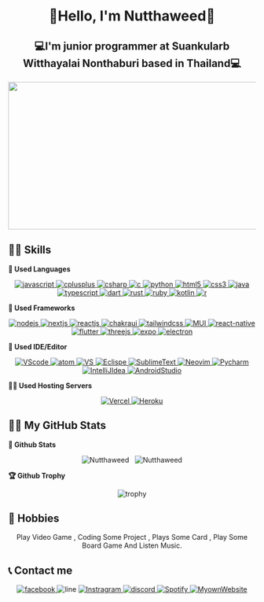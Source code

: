 <h1 align="center">🎉Hello, I'm Nutthaweed🎉</h1>
<h2 align="center">💻I'm junior programmer at Suankularb Witthayalai Nonthaburi based in Thailand💻</h2>
<p align="center">
<img src="https://media.giphy.com/media/n8ClfqBg5oZsUdR28J/giphy-downsized-large.gif" align="center" width="1200" height="300">
 </p>
 
## 👨‍💻 Skills

<b> 🏮 Used Languages </b>
<p align="center">
  <a href="https://developer.mozilla.org/en-US/docs/Web/JavaScript"target="_blank">
    <img
      src="https://img.shields.io/badge/javascript-%23323330.svg?style=for-the-badge&logo=javascript&logoColor=%23F7DF1E"
      alt="javascript"
    />
  </a>
  <a href="https://www.w3schools.com/cpp/" target="_blank">
    <img
      src="https://img.shields.io/badge/C%2B%2B-00599C?style=for-the-badge&logo=c%2B%2B&logoColor=white"
      alt="cplusplus"
    />
  </a>
 <a href="https://www.w3schools.com/cs/index.php" target="_blank">
    <img
      src="https://img.shields.io/badge/c%23-%23239120.svg?style=for-the-badge&logo=c-sharp&logoColor=white"
      alt="csharp"
    />
  </a>
 <a href="https://www.tutorialspoint.com/cprogramming/index.htm" target="_blank">
    <img
      src="https://img.shields.io/badge/c-%2300599C.svg?style=for-the-badge&logo=c&logoColor=white"
      alt="c"
    />
  </a>
  <a href="https://www.python.org" target="_blank">
    <img
      src="https://img.shields.io/badge/Python-3776AB?style=for-the-badge&logo=python&logoColor=white"
      alt="python"
    />
  </a>
    <a href="https://www.w3.org/html/" target="_blank">
    <img
      src="https://img.shields.io/badge/html5-%23E34F26.svg?style=for-the-badge&logo=html5&logoColor=white"
      alt="html5"
    />
  </a>
  <a href="https://www.w3schools.com/css/" target="_blank">
    <img
      src="https://img.shields.io/badge/css3-%231572B6.svg?style=for-the-badge&logo=css3&logoColor=white"
      alt="css3"
    />
  </a>
    <a href="https://www.java.com/en/" target="_blank">
    <img
      src="https://img.shields.io/badge/java-%23ED8B00.svg?style=for-the-badge&logo=java&logoColor=white"
      alt="java"
    />
  </a>
      <a href="https://www.typescriptlang.org/" target="_blank">
    <img
      src="https://img.shields.io/badge/typescript-%23007ACC.svg?style=for-the-badge&logo=typescript&logoColor=white"
      alt="typescript"
    />
    </a>
 <a href="https://dart.dev/" target="_blank">
    <img
      src="https://img.shields.io/badge/dart-%230175C2.svg?style=for-the-badge&logo=dart&logoColor=white"
      alt="dart"
    />
    </a>
  <a href="https://www.rust-lang.org/" target="_blank">
    <img
      src="https://img.shields.io/badge/rust-%23000000.svg?style=for-the-badge&logo=rust&logoColor=white"
      alt="rust"
    />
    </a>
 <a href="https://www.ruby-lang.org/en/" target="_blank">
    <img
      src="https://img.shields.io/badge/ruby-%23CC342D.svg?style=for-the-badge&logo=ruby&logoColor=white"
      alt="ruby"
    />
    </a>
 <a href="https://kotlinlang.org/" target="_blank">
    <img
      src="https://img.shields.io/badge/kotlin-%230095D5.svg?style=for-the-badge&logo=kotlin&logoColor=white"
      alt="kotlin"
    />
    </a>
 <a href="https://www.r-project.org/" target="_blank">
    <img
      src="https://img.shields.io/badge/r-%23276DC3.svg?style=for-the-badge&logo=r&logoColor=white"
      alt="r"
    />
    </a>
</p>
 
 <b> 💾 Used Frameworks</b>
 <p align="center">
  <a href="https://nodejs.org/en/"target="_blank">
    <img
      src="https://img.shields.io/badge/node.js-6DA55F?style=for-the-badge&logo=node.js&logoColor=white"
      alt="nodejs"
    />
  </a>
  <a href="https://nextjs.org/"target="_blank">
    <img
      src="https://img.shields.io/badge/Next-black?style=for-the-badge&logo=next.js&logoColor=white"
      alt="nextjs"
    />
  </a>
  <a href="https://reactjs.org/"target="_blank">
    <img
      src="https://img.shields.io/badge/react-%2320232a.svg?style=for-the-badge&logo=react&logoColor=%2361DAFB"
      alt="reactjs"
    />
  </a>
  <a href="https://chakra-ui.com/"target="_blank">
    <img
      src="https://img.shields.io/badge/chakra-%234ED1C5.svg?style=for-the-badge&logo=chakraui&logoColor=white"
      alt="chakraui"
    />
  </a>
  <a href="https://tailwindcss.com/"target="_blank">
    <img
      src="https://img.shields.io/badge/tailwindcss-%2338B2AC.svg?style=for-the-badge&logo=tailwind-css&logoColor=white"
      alt="tailwindcss"
    />
  </a>
  <a href="https://mui.com/"target="_blank">
    <img
      src="https://img.shields.io/badge/MUI-%230081CB.svg?style=for-the-badge&logo=mui&logoColor=white"
      alt="MUI"
    />
  </a>
  <a href="https://reactnative.dev/"target="_blank">
    <img
      src="https://img.shields.io/badge/react_native-%2320232a.svg?style=for-the-badge&logo=react&logoColor=%2361DAFB"
      alt="react-native"
    />
  </a>
  <a href="https://flutter.dev/?gclid=CjwKCAjwoduRBhA4EiwACL5RP5DhOW0e0MNeLgA3qOS78pfEge8vRqLWfILKW2TeMBMMK6WIMdJR3RoCn_QQAvD_BwE&gclsrc=aw.ds"target="_blank">
    <img
      src="https://img.shields.io/badge/Flutter-%2302569B.svg?style=for-the-badge&logo=Flutter&logoColor=white"
      alt="flutter"
    />
  </a>
  <a href="https://threejs.org/"target="_blank">
    <img
      src="https://img.shields.io/badge/threejs-black?style=for-the-badge&logo=three.js&logoColor=white"
      alt="threejs"
    />
  </a>
  <a href="https://expo.dev/"target="_blank">
    <img
      src="https://img.shields.io/badge/expo-1C1E24?style=for-the-badge&logo=expo&logoColor=#D04A37"
      alt="expo"
    />
  </a>
  <a href="https://www.electronjs.org/"target="_blank">
    <img
      src="https://img.shields.io/badge/Electron-191970?style=for-the-badge&logo=Electron&logoColor=white"
      alt="electron"
    />
  </a>
 </p>

 
 <b> 📝 Used IDE/Editor</b>
 <p align="center">
  <a href="https://code.visualstudio.com/"target="_blank">
    <img
      src="https://img.shields.io/badge/Visual%20Studio%20Code-0078d7.svg?style=for-the-badge&logo=visual-studio-code&logoColor=white"
      alt="VScode"
    />
  </a>
   <a href="https://atom.io/"target="_blank">
    <img
      src="https://img.shields.io/badge/Atom-%2366595C.svg?style=for-the-badge&logo=atom&logoColor=white"
      alt="atom"
    />
  </a>
   <a href="https://visualstudio.microsoft.com/"target="_blank">
    <img
      src="https://img.shields.io/badge/Visual%20Studio-5C2D91.svg?style=for-the-badge&logo=visual-studio&logoColor=white"
      alt="VS"
    />
  </a>
   <a href="https://www.eclipse.org/downloads/"target="_blank">
    <img
      src="https://img.shields.io/badge/Eclipse-FE7A16.svg?style=for-the-badge&logo=Eclipse&logoColor=white"
      alt="Eclispe"
    />
  </a>
  <a href="https://www.sublimetext.com/"target="_blank">
    <img
      src="https://img.shields.io/badge/sublime_text-%23575757.svg?style=for-the-badge&logo=sublime-text&logoColor=important"
      alt="SublimeText"
    />
  </a>
  <a href="https://neovim.io/"target="_blank">
    <img
      src="https://img.shields.io/badge/NeoVim-%2357A143.svg?&style=for-the-badge&logo=neovim&logoColor=white"
      alt="Neovim"
    />
  </a>
  <a href="https://www.jetbrains.com/pycharm/"target="_blank">
    <img
      src="https://img.shields.io/badge/pycharm-143?style=for-the-badge&logo=pycharm&logoColor=black&color=black&labelColor=green"
      alt="Pycharm"
    />
  </a>
  <a href="https://www.jetbrains.com/idea/"target="_blank">
    <img
      src="https://img.shields.io/badge/IntelliJIDEA-000000.svg?style=for-the-badge&logo=intellij-idea&logoColor=white"
      alt="IntelliJIdea"
    />
  </a>
  <a href="https://developer.android.com/studio?gclid=CjwKCAjwoduRBhA4EiwACL5RP0Lncj0lqdPX2Qzay2ONwbSPqCu0B4sCJk4hpUSNiCJtG-9UrH0G-BoCxRcQAvD_BwE&gclsrc=aw.ds"target="_blank">
    <img
      src="https://img.shields.io/badge/Android%20Studio-3DDC84.svg?style=for-the-badge&logo=android-studio&logoColor=white"
      alt="AndroidStudio"
    />
  </a>
 </p>

 
<b> 🐕‍🦺 Used Hosting Servers</b>
 <p align="center">
 <a href="https://vercel.com/"target="_blank">
    <img
      src="https://img.shields.io/badge/vercel-%23000000.svg?style=for-the-badge&logo=vercel&logoColor=white"
      alt="Vercel"
    />
  </a>
  <a href="https://dashboard.heroku.com/"target="_blank">
    <img
      src="https://img.shields.io/badge/heroku-%23430098.svg?style=for-the-badge&logo=heroku&logoColor=white"
      alt="Heroku"
    />
  </a>
 </p>
 
 

## 🐱‍💻 My GitHub Stats
<b> 📄 Github Stats</b>
  <p align="center">
    <img  src="https://github-readme-stats.vercel.app/api/top-langs?username=Nutthaweed&theme=radical&show_icons=true&locale=en&layout=compact" alt="Nutthaweed" />
    &nbsp;
    <img   src="https://github-readme-stats.vercel.app/api?username=Nutthaweed&theme=radical&show_icons=true&locale=en" alt="Nutthaweed" />
 </p>
 
 
 <b> 🏆 Github Trophy</b>
 <p align="center"><img src="https://github-profile-trophy.vercel.app/?username=nutthaweed&theme=radical&column=8&no-bg=true&no-frame=true" alt=trophy /></p>
 
## 👫 Hobbies
    
<p align="center">
<text>Play Video Game , Coding Some Project , Plays Some Card , Play Some Board Game And Listen Music.</text>
     </p>
    
    
## 📞 Contact me

<p align="center">
 <a href="https://www.facebook.com/Nutthaweed/"target="_blank">
    <img src="https://img.shields.io/badge/Facebook-%231877F2.svg?style=for-the-badge&logo=Facebook&logoColor=white" alt="facebook"/>
  </a>
 <a>
    <img src="https://img.shields.io/badge/totopichayasuksa-00C300?style=for-the-badge&logo=line&logoColor=white" alt="line"/>
  </a>
 <a href="https://www.instagram.com/nutthaweed/"target="_blank">
    <img src="https://img.shields.io/badge/nutthaweed-%23E4405F.svg?style=for-the-badge&logo=Instagram&logoColor=white" alt="Instragram"/>
  </a>
 <a href="https://discord.gg/VvmSBQNqg7"target="_blank">
    <img src="https://img.shields.io/badge/Krungtepian-%237289DA.svg?style=for-the-badge&logo=discord&logoColor=white" alt="discord"/>
  </a>
 <a href="https://open.spotify.com/playlist/46l7lpyZfyum9G0dHuc4w7"target="_blank">
    <img src="https://img.shields.io/badge/Spotify-1ED760?style=for-the-badge&logo=spotify&logoColor=white" alt="Spotify"/>
  </a>
 <a href="https://mywebsite-nutthaweed.vercel.app/"target="_blank">
    <img src="https://img.shields.io/badge/MyWebsite-%23000000.svg?style=for-the-badge&logo=firefox&logoColor=#FF7139" alt="MyownWebsite"/>
  </a>
 </p>
